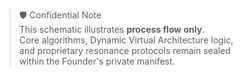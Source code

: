 > 🛡 Confidential Note  
> This schematic illustrates **process flow only**.  
> Core algorithms, Dynamic Virtual Architecture logic,  
> and proprietary resonance protocols remain sealed  
> within the Founder's private manifest.
